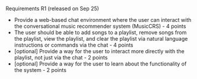 Requirements
R1 (released on Sep 25)
- Provide a web-based chat environment where the user can interact with the conversational music recommender system (MusicCRS) - 4 points
- The user should be able to add songs to a playlist, remove songs from the playlist, view the playlist, and clear the playlist via natural language instructions or commands via the chat - 4 points
- [optional] Provide a way for the user to interact more directly with the playlist, not just via the chat - 2 points
- [optional] Provide a way for the user to learn about the functionality of the system - 2 points